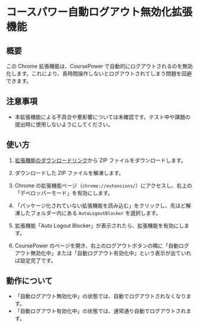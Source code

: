 # コースパワー自動ログアウト無効化拡張機能

## 概要
この Chrome 拡張機能は、CoursePower で自動的にログアウトされるのを無効化します。これにより、長時間操作しないとログアウトされてしまう問題を回避できます。

## 注意事項
- 本拡張機能による不具合や悪影響については未確認です。テスト中や課題の提出時に使用しないようにしてください。

## 使い方

1. [拡張機能のダウンロードリンク](https://github.com/SAYUTIM/CoursePower_AutoLogoutBlocker/raw/refs/heads/main/AutoLogoutBlocker_ver1.0.0.zip)から ZIP ファイルをダウンロードします。

2. ダウンロードした ZIP ファイルを解凍します。

3. Chrome の拡張機能ページ（`chrome://extensions/`）にアクセスし、右上の「デベロッパーモード」を有効にします。

4. 「パッケージ化されていない拡張機能を読み込む」をクリックし、先ほど解凍したフォルダー内にある `AutoLogoutBlocker` を選択します。

5. 拡張機能「Auto Logout Blocker」が表示されたら、拡張機能を有効にします。

6. CoursePower のページを開き、右上のログアウトボタンの隣に「自動ログアウト無効化中」または「自動ログアウト有効化中」という表示が出ていれば設定完了です。

## 動作について

- 「自動ログアウト無効化中」の状態では、自動でログアウトされなくなります。
- 「自動ログアウト有効化中」の状態では、通常通り自動でログアウトされます。
